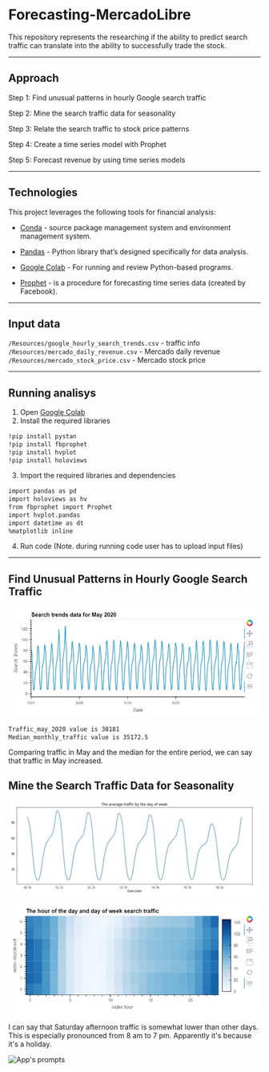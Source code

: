 # Forecasting-MercadoLibre

This repository represents the researching if the ability to predict search traffic can translate into the ability to successfully trade the stock.

---

## Approach

Step 1: Find unusual patterns in hourly Google search traffic

Step 2: Mine the search traffic data for seasonality

Step 3: Relate the search traffic to stock price patterns

Step 4: Create a time series model with Prophet

Step 5: Forecast revenue by using time series models

---

## Technologies

This project leverages the following tools for financial analysis:

- [Conda](https://docs.conda.io/en/latest/) - source package management system and environment management system.

- [Pandas](https://pandas.pydata.org) - Python library that’s designed specifically for data analysis.

- [Google Colab](https://colab.research.google.com/) - For running and review Python-based programs.

- [Prophet](https://facebook.github.io/prophet/) - is a procedure for forecasting time series data (created by Facebook).

---

## Input data

`/Resources/google_hourly_search_trends.csv` - traffic info
`/Resources/mercado_daily_revenue.csv` - Mercado daily revenue
`/Resources/mercado_stock_price.csv` - Mercado stock price

---

## Running analisys

1. Open [Google Colab](https://colab.research.google.com/)
2. Install the required libraries

```
!pip install pystan
!pip install fbprophet
!pip install hvplot
!pip install holoviews
```

3. Import the required libraries and dependencies

```
import pandas as pd
import holoviews as hv
from fbprophet import Prophet
import hvplot.pandas
import datetime as dt
%matplotlib inline
```

4. Run code (Note. during running code user has to upload input files)

---

## Find Unusual Patterns in Hourly Google Search Traffic

![App's prompts](Images/patterns.JPG)

```
Traffic_may_2020 value is 38181
Median_monthly_traffic value is 35172.5
```

Comparing traffic in May and the median for the entire period, we can say that traffic in May increased.

## Mine the Search Traffic Data for Seasonality

![App's prompts](Images/ave_traffic.JPG)

![App's prompts](Images/heatmap.JPG)

I can say that Saturday afternoon traffic is somewhat lower than other days. This is especially pronounced from 8 am to 7 pm. Apparently it's because it's a holiday.

![App's prompts](Images/by_week.JPGs)
